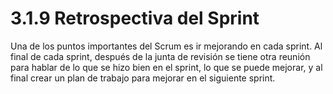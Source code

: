 # 3.1.9 Retrospectiva del Sprint

Una de los puntos importantes del Scrum es ir mejorando en cada sprint. Al final de cada sprint, después de la junta de revisión se tiene otra reunión para hablar de lo que se hizo bien en el sprint, lo que se puede mejorar, y al final crear un plan de trabajo para mejorar en el siguiente sprint.




